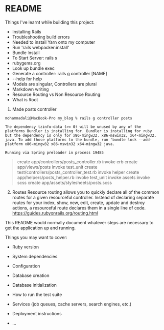 # README

Things I've learnt while building this project:

- Installing Rails
- Troubleshooting build errors
- Needed to install Yarn onto my computer
- Run 'rails webpacker:install'
- Bundle Install
- To Start Server: rails s
- rubygems.org
- Look up bundle exec
- Generate a controller: rails g controller [NAME]
- --help for help
- Models are singular, Controllers are plural
- Markdown writing
- Resource Routing vs Non Resource Routing
- What is Root

1) Made posts controller 

`mohammadali@MacBook-Pro my_blog % rails g controller posts`

`The dependency tzinfo-data (>= 0) will be unused by any of the platforms Bundler is installing for. Bundler is installing for ruby but the dependency is only for x86-mingw32, x86-mswin32, x64-mingw32, java. To add those platforms to the bundle, run 'bundle lock --add-platform x86-mingw32 x86-mswin32 x64-mingw32 java.`

`Running via Spring preloader in process 19485`
> create  app/controllers/posts_controller.rb
> invoke  erb
> create    app/views/posts
> invoke  test_unit
> create    test/controllers/posts_controller_test.rb
> invoke  helper
> create    app/helpers/posts_helper.rb
> invoke    test_unit
> invoke  assets
> invoke    scss
> create      app/assets/stylesheets/posts.scss

2) Routes
Resource routing allows you to quickly declare all of the common routes for a given resourceful controller. Instead of declaring separate routes for your index, show, new, edit, create, update and destroy actions, a resourceful route declares them in a single line of code.
https://guides.rubyonrails.org/routing.html



This README would normally document whatever steps are necessary to get the
application up and running.

Things you may want to cover:

* Ruby version

* System dependencies

* Configuration

* Database creation

* Database initialization

* How to run the test suite

* Services (job queues, cache servers, search engines, etc.)

* Deployment instructions

* ...
